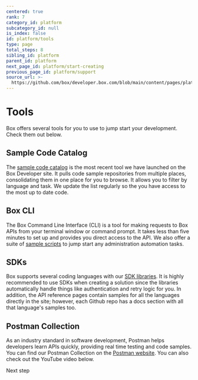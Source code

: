 ```yaml
---
centered: true
rank: 7
category_id: platform
subcategory_id: null
is_index: false
id: platform/tools
type: page
total_steps: 8
sibling_id: platform
parent_id: platform
next_page_id: platform/start-creating
previous_page_id: platform/support
source_url: >-
  https://github.com/box/developer.box.com/blob/main/content/pages/platform/tools.md
---
```

# Tools

Box offers several tools for you to use to jump start your development. Check
them out below.

## Sample Code Catalog

The [sample code catalog][sample_code]
is the most recent tool we have launched on the Box Developer site. It
pulls code sample repositories from multiple places, consolidating them in one
place for you to browse. It allows you to filter by language and task. We update
the list regularly so the you have access to the most up to date code.

## Box CLI

The Box Command Line Interface (CLI) is a tool for making requests to Box APIs
from your terminal window or command prompt. It takes less than five minutes
to set up and provides you direct access to the API. We also offer a suite of
[sample scripts][samples] to jump start any administration automation tasks.

<YouTube id='whxT3Bdx3E0' >

</YouTube>

## SDKs

Box supports several coding languages with our [SDK libraries][sdk]. It is
highly recommended to use SDKs when creating a solution since the libraries
automatically handle things like authentication and retry logic for you. In
addition, the API reference pages contain samples for all the languages
directly in the site; however, each Github repo has a docs section
with all that language's samples too.

## Postman Collection

As an industry standard in software development, Postman helps developers learn
APIs quickly, providing real time testing and code samples. You can find our
Postman Collection on the [Postman website][postman]. You can also check out
the YouTube video below.

<Youtube id='aEILZ_tukLg' >

</Youtube>

<Next>

Next step

</Next>

[samples]: g://cli/scripts/
[sdk]: page://sdks-and-tools/
[file]: e://get-files-id/
<!-- i18n-enable localize-links -->

[sample_code]: https://developer.box.com/sample-code/
[postman]: https://www.postman.com/boxdev
<!-- i18n-disable localize-links -->